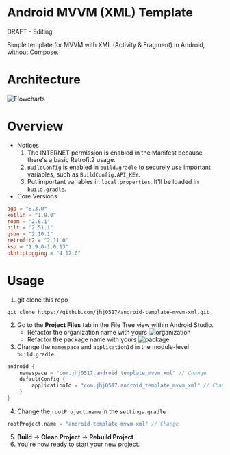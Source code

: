 # Android MVVM (XML) Template
DRAFT - Editing

Simple template for MVVM with XML (Activity & Fragment) in Android, without Compose.
# Architecture
![Flowcharts](https://github.com/jhj0517/android-template-mvvm-xml/assets/97279763/c9c0de0a-9a3a-47ff-9f48-0999e39caa34)
# Overview
- Notices
    1. The INTERNET permission is enabled in the Manifest because there's a basic Retrofit2 usage.
    2. `BuildConfig` is enabled in `build.gradle` to securely use important variables, such as `BuildConfig.API_KEY`.
    3. Put important variables in `local.properties`. It'll be loaded in `build.gradle`.
- Core Versions
```toml
agp = "8.3.0"
kotlin = "1.9.0"
room = "2.6.1"
hilt = "2.51.1"
gson = "2.10.1"
retrofit2 = "2.11.0"
ksp = "1.9.0-1.0.13"
okhttpLogging = "4.12.0"
```

# Usage
1. git clone this repo
```commandline
git clone https://github.com/jhj0517/android-template-mvvm-xml.git
```
2. Go to the **Project Files** tab in the File Tree view within Android Studio.
    - Refactor the organization name with yours
       ![organization](https://github.com/jhj0517/android-template-mvvm-xml/assets/97279763/0846bd20-8214-4ae8-8227-441741f7a694)
    - Refactor the package name with yours
       ![package](https://github.com/jhj0517/android-template-mvvm-xml/assets/97279763/a28f8852-0968-4756-b990-0b681ed16feb)
3. Change the `namespace` and `applicationId` in the module-level `build.gradle`.
```gradle
android {
    namespace = "com.jhj0517.android_template_mvvm_xml" // Change
    defaultConfig {
        applicationId = "com.jhj0517.android_template_mvvm_xml" // Change
    }
}
```
4. Change the `rootProject.name` in the `settings.gradle`
```gradle
rootProject.name = "android-template-mvvm-xml" // Change
```
5. **Build** -> **Clean Project** -> **Rebuild Project**
6. You're now ready to start your new project.
